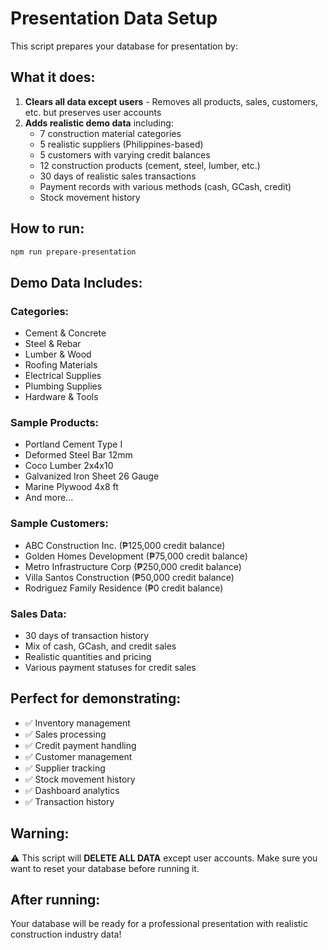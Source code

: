 # Presentation Data Setup

This script prepares your database for presentation by:

## What it does:
1. **Clears all data except users** - Removes all products, sales, customers, etc. but preserves user accounts
2. **Adds realistic demo data** including:
   - 7 construction material categories
   - 5 realistic suppliers (Philippines-based)
   - 5 customers with varying credit balances
   - 12 construction products (cement, steel, lumber, etc.)
   - 30 days of realistic sales transactions
   - Payment records with various methods (cash, GCash, credit)
   - Stock movement history

## How to run:

```bash
npm run prepare-presentation
```

## Demo Data Includes:

### Categories:
- Cement & Concrete
- Steel & Rebar  
- Lumber & Wood
- Roofing Materials
- Electrical Supplies
- Plumbing Supplies
- Hardware & Tools

### Sample Products:
- Portland Cement Type I
- Deformed Steel Bar 12mm
- Coco Lumber 2x4x10
- Galvanized Iron Sheet 26 Gauge
- Marine Plywood 4x8 ft
- And more...

### Sample Customers:
- ABC Construction Inc. (₱125,000 credit balance)
- Golden Homes Development (₱75,000 credit balance)
- Metro Infrastructure Corp (₱250,000 credit balance)
- Villa Santos Construction (₱50,000 credit balance)
- Rodriguez Family Residence (₱0 credit balance)

### Sales Data:
- 30 days of transaction history
- Mix of cash, GCash, and credit sales
- Realistic quantities and pricing
- Various payment statuses for credit sales

## Perfect for demonstrating:
- ✅ Inventory management
- ✅ Sales processing  
- ✅ Credit payment handling
- ✅ Customer management
- ✅ Supplier tracking
- ✅ Stock movement history
- ✅ Dashboard analytics
- ✅ Transaction history

## Warning:
⚠️ This script will **DELETE ALL DATA** except user accounts. Make sure you want to reset your database before running it.

## After running:
Your database will be ready for a professional presentation with realistic construction industry data!
